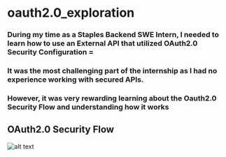 # oauth2.0_exploration


 ### During my time as a Staples Backend SWE Intern, I needed to learn how to use an External API that utilized OAuth2.0 Security Configuration =

 ### It was the most challenging part of the internship as I had no experience working with secured APIs.
 ### However, it was very rewarding learning about the Oauth2.0 Security Flow and understanding how it works

 ## OAuth2.0 Security Flow 

 ![alt text](https://github.com/ayumahapat0/oauth2.0_exploration/main/OAuth2.0_ClientCredentialsSecurityFlow.png?raw=true)
